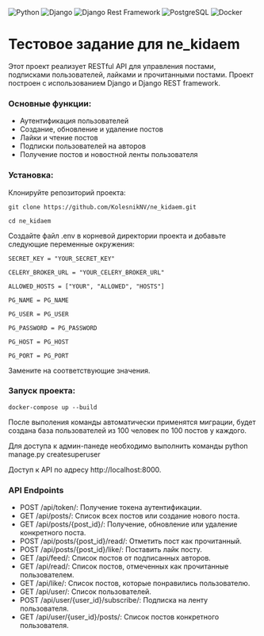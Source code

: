 ![Python](https://img.shields.io/badge/Python-blue)
![Django](https://img.shields.io/badge/Django-green)
![Django Rest Framework](https://img.shields.io/badge/Django%20Rest%20Framework-orange)
![PostgreSQL](https://img.shields.io/badge/PostgreSQL-blueviolet)
![Docker](https://img.shields.io/badge/Docker-blue)

# Тестовое задание для ne_kidaem

Этот проект реализует RESTful API для управления постами, подписками пользователей, лайками и прочитанными постами. Проект построен с использованием Django и Django REST framework.

### Основные функции:

- Аутентификация пользователей
- Создание, обновление и удаление постов
- Лайки и чтение постов
- Подписки пользователей на авторов
- Получение постов и новостной ленты пользователя


### Установка:
Клонируйте репозиторий проекта:

```git clone https://github.com/KolesnikNV/ne_kidaem.git```

```cd ne_kidaem```

Создайте файл .env в корневой директории проекта и добавьте следующие переменные окружения:

```SECRET_KEY = "YOUR_SECRET_KEY"```

```CELERY_BROKER_URL = "YOUR_CELERY_BROKER_URL"```

```ALLOWED_HOSTS = ["YOUR", "ALLOWED", "HOSTS"]```

```PG_NAME = PG_NAME```

```PG_USER = PG_USER```

```PG_PASSWORD = PG_PASSWORD```

```PG_HOST = PG_HOST```

```PG_PORT = PG_PORT```


Замените на соответствующие значения.

### Запуск проекта: 
```docker-compose up --build```

После выполения команды автоматически применятся миграции, будет создана база пользователей из 100 человек по 100 постов у каждого.

Для доступа к админ-панеде необходимо выполнить команды python manage.py createsuperuser

Доступ к API по адресу http://localhost:8000.

### API Endpoints
- POST /api/token/: Получение токена аутентификации.
- GET /api/posts/: Список всех постов или создание нового поста.
- GET /api/posts/{post_id}/: Получение, обновление или удаление конкретного поста.
- POST /api/posts/{post_id}/read/: Отметить пост как прочитанный.
- POST /api/posts/{post_id}/like/: Поставить лайк посту.
- GET /api/feed/: Список постов от подписанных авторов.
- GET /api/read/: Список постов, отмеченных как прочитанные пользователем.
- GET /api/like/: Список постов, которые понравились пользователю.
- GET /api/user/: Список пользователей.
- POST /api/user/{user_id}/subscribe/: Подписка на ленту пользователя.
- GET /api/user/{user_id}/posts/: Список постов конкретного пользователя.

